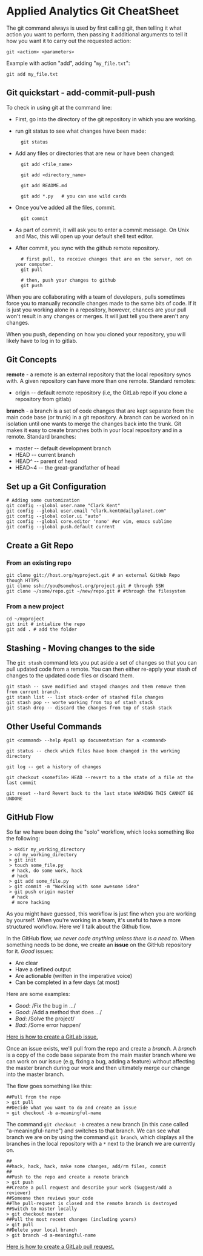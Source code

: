# Applied Analytics Git CheatSheet

The git command always is used by first calling git, then telling it what action you want to perform, then passing it additional arguments to tell it how you want it to carry out the requested action:

    git <actiom> <parameters>
    
Example with action "add", adding "`my_file.txt`":

    git add my_file.txt

## Git quickstart - add-commit-pull-push

To check in using git at the command line:

- First, go into the directory of the git repository in which you are working.
- run git status to see what changes have been made:

        git status
        
- Add any files or directories that are new or have been changed:

        git add <file_name>
        
        git add <directory_name>

        git add README.md
        
        git add *.py   # you can use wild cards
        
- Once you've added all the files, commit.

        git commit
        
- As part of commit, it will ask you to enter a commit message.  On Unix and Mac, this will open up your default shell text editor.

- After commit, you sync with the github remote repository.

        # first pull, to receive changes that are on the server, not on your computer.
        git pull
        
        # then, push your changes to github
        git push
        
When you are collaborating with a team of developers, pulls sometimes force you to manually reconcile changes made to the same bits of code.  If it is just you working alone in a repository, however, chances are your pull won't result in any changes or merges.  It will just tell you there aren't any changes.

When you push, depending on how you cloned your repository, you will likely have to log in to gitlab.

## Git Concepts

**remote** - a remote is an external repository that the local repository syncs with.  A given repository can have more than one remote.  Standard remotes:

- origin -- default remote repository (i.e, the GitLab repo if you clone a repository from gitlab)

**branch** - a branch is a set of code changes that are kept separate from the main code base (or trunk) in a git repository.  A branch can be worked on in isolation until one wants to merge the changes back into the trunk.  Git makes it easy to create branches both in your local repository and in a remote.  Standard branches:

- master -- default development branch
- HEAD   -- current branch
- HEAD^  -- parent of head
- HEAD~4 -- the great-grandfather of head


## Set up a Git Configuration
```
# Adding some customization
git config --global user.name "Clark Kent"
git config --global user.email "clark.kent@dailyplanet.com"
git config --global color.ui "auto"
git config --global core.editor 'nano' #or vim, emacs sublime
git config --global push.default current
```

## Create a Git Repo

### From an existing repo
```
git clone git://host.org/myproject.git # an external GitHub Repo though HTTPS
git clone ssh://you@somehost.org/project.git # through SSH
git clone ~/some/repo.git ~/new/repo.git # #through the filesystem
```

### From a new project
```
cd ~/myproject
git init # intialize the repo
git add . # add the folder
```

## Stashing - Moving changes to the side

The `git stash` command lets you put aside a set of changes so that you can pull updated code from a remote.  You can then either re-apply your stash of changes to the updated code files or discard them.

```
git stash -- save modified and staged changes and them remove them from current branch.
git stash list -- list stack-order of stashed file changes
git stash pop -- worte working from top of stash stack
git stash drop -- discard the changes from top of stash stack
```

## Other Useful Commands

```
git <command> --help #pull up documentation for a <command>

git status -- check which files have been changed in the working directory

git log -- get a history of changes

git checkout <somefile> HEAD --revert to a the state of a file at the last commit

git reset --hard Revert back to the last state WARNING THIS CANNOT BE UNDONE
```

## GitHub Flow

So far we have been doing the "solo" workflow, which looks something
like the following:
```
 > mkdir my_working_directory
 > cd my_working_directory
 > git init
 > touch some_file.py
  # hack, do some work, hack
  # hack
 > git add some_file.py
 > git commit -m "Working with some awesome idea"
 > git push origin master
  # hack
  # more hacking
```

As you might have guessed, this workflow is just fine when you are
working by yourself. When you're working in a team, it's useful to
have a more structured workflow. Here we'll talk about the Github flow.

In the GitHub flow, *we never code anything unless there is a need to.*
When something needs to be done, we create an **issue** on the GitHub repository
for it. *Good* issues:
- Are clear
- Have a defined output
- Are actionable (written in the imperative voice)
- Can be completed in a few days (at most)

Here are some examples:
- *Good*: /Fix the bug in .../
- *Good*: /Add a method that does .../
- *Bad*:  /Solve the project/
- *Bad*:  /Some error happen/

[Here is how to create a GitLab issue.](https://docs.gitlab.com/ee/gitlab-basics/create-issue.html)

Once an issue exists, we'll pull from the repo and create a *branch*.
A *branch* is a copy of the code base separate from the main master branch
where we can work on our issue (e.g, fixing a bug, adding a feature) without
affecting the master branch during our work and then ultimately merge our
change into the master branch.

The flow goes something like this:
```
##Pull from the repo
> git pull
##Decide what you want to do and create an issue
> git checkout -b a-meaningful-name
```
The command `git checkout -b` creates a new branch (in this case
called "a-meaningful-name") and switches to that branch. We can see what
branch we are on by using the command `git branch`, which displays all
the branches in the local repository with a `*` next to the branch we are
currently on.
```
##
##hack, hack, hack, make some changes, add/rm files, commit
##
##Push to the repo and create a remote branch
> git push
##Create a pull request and describe your work (Suggest/add a reviewer)
##Someone then reviews your code
##The pull-request is closed and the remote branch is destroyed
##Switch to master locally
> git checkout master
##Pull the most recent changes (including yours)
> git pull
##Delete your local branch
> git branch -d a-meaningful-name
```
[Here is how to create a GitLab pull request.](https://docs.gitlab.com/ee/gitlab-basics/add-merge-request.html)
